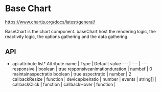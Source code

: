 # Base Chart

https://www.chartjs.org/docs/latest/general/

BaseChart is the chart component.
baseChart host the rendering logic, the reactivity logic, the options gathering and the data gathering.

## API

- api attribute list\*
  Attribute name | Type | Default value
  --- | --- | ---
  responsive | boolean | true
  responsiveanimationduration | numbef | 0
  maintainaspectratio boolean | true
  aspectratio | number | 2
  callbackResize | function |
  devicepixelratio | number |
  events | string[] |
  callbackClick | function |
  callbackHover | function |
